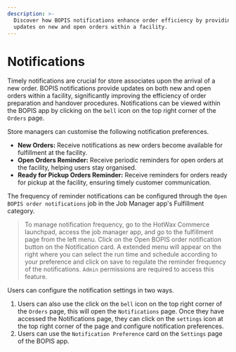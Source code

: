 ```yaml
---
description: >-
  Discover how BOPIS notifications enhance order efficiency by providing timely
  updates on new and open orders within a facility.
---
```


# Notifications

Timely notifications are crucial for store associates upon the arrival of a new order. BOPIS notifications provide updates on both new and open orders within a facility, significantly improving the efficiency of order preparation and handover procedures. Notifications can be viewed within the BOPIS app by clicking on the `bell` icon on the top right corner of the `Orders` page.

Store managers can customise the following notification preferences.

* **New Orders:** Receive notifications as new orders become available for fulfillment at the facility.
* **Open Orders Reminder:** Receive periodic reminders for open orders at the facility, helping users stay organised.
* **Ready for Pickup Orders Reminder:** Receive reminders for orders ready for pickup at the facility, ensuring timely customer communication.

The frequency of reminder notifications can be configured through the `Open BOPIS order notifications` job in the Job Manager app's Fulfillment category.

> To manage notification frequency, go to the HotWax Commerce launchpad, access the job manager app, and go to the fulfillment page from the left menu. Click on the Open BOPIS order notification button on the Notification card. A extended menu will appear on the right where you can select the run time and schedule according to your preference and click on save to regulate the reminder frequency of the notifications. `Admin` permissions are required to access this feature.

Users can configure the notification settings in two ways.

1. Users can also use the click on the `bell` icon on the top right corner of the `Orders` page, this will open the `Notifications` page. Once they have accessed the Notifications page, they can click on the `settings` icon at the top right corner of the page and configure notification preferences.
2. Users can use the `Notification Preference` card on the `Settings` page of the BOPIS app.
